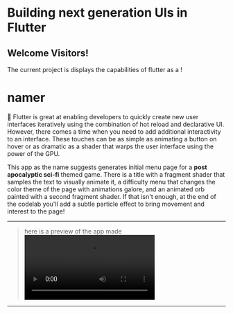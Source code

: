 # Building next generation UIs in Flutter

## **Welcome Visitors!** 
The current project is displays the capabilities of flutter as a  !

# namer
🫨
Flutter is great at enabling developers to quickly create new user interfaces iteratively using the combination of hot reload and declarative UI. However, there comes a time when you need to add additional interactivity to an interface. These touches can be as simple as animating a button on hover or as dramatic as a shader that warps the user interface using the power of the GPU.


This app as the name suggests generates initial menu page for a **post apocalyptic sci-fi** themed game. There is a title with a fragment shader that samples the text to visually animate it, a difficulty menu that changes the color theme of the page with animations galore, and an animated orb painted with a second fragment shader. If that isn't enough, at the end of the codelab you'll add a subtle particle effect to bring movement and interest to the page!

---
> here is a preview of the app made
> <video src="https://user-images.githubusercontent.com/132601485/271796466-ecc791df-24de-4462-9d31-3e95e88af1a3.mp4" controls="controls" style="max-width: 730px;">
> </video>
---
